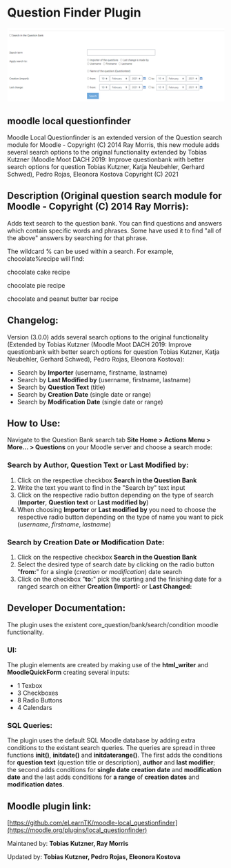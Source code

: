 # Question Finder Plugin

![](questionfinder_screenshot.PNG)
## moodle local questionfinder
Moodle Local Questionfinder is an extended version of the Question search module for Moodle - Copyright (C) 2014 Ray Morris, this new module adds several search options to the original functionality extended by Tobias Kutzner (Moodle Moot DACH 2019: Improve questionbank with better search options for question Tobias Kutzner, Katja Neubehler, Gerhard Schwed), Pedro Rojas, Eleonora Kostova Copyright (C) 2021
## Description (Original question search module for Moodle - Copyright (C) 2014 Ray Morris):
Adds text search to the question bank. You can find questions and answers which contain specific words and phrases. Some have used it to find "all of the above" answers by searching for that phrase.  

The wildcard % can be used within a search. For example, chocolate%recipe will find:

chocolate cake recipe

chocolate pie recipe

chocolate and peanut butter bar recipe

## Changelog:
Version (3.0.0) adds several search options to the original functionality (Extended by Tobias Kutzner (Moodle Moot DACH 2019: Improve questionbank with better search options for question Tobias Kutzner, Katja Neubehler, Gerhard Schwed), Pedro Rojas, Eleonora Kostova):

- Search by **Importer** (username, firstname, lastname)
- Search by **Last Modified by** (username, firstname, lastname)
- Search by **Question Text** (title)
- Search by **Creation Date** (single date or range)
- Search by **Modification Date** (single date or range)

## How to Use:
Navigate to the Question Bank search tab **Site Home > Actions Menu > More... > Questions** on your Moodle server and choose a search mode:

### Search by Author, Question Text or Last Modified by:
1) Click on the respective checkbox **Search in the Question Bank**
2) Write the text you want to find in the "Search by" text input
3) Click on the respective radio button depending on the type of search (**Importer**, **Question text** or **Last modified by**)
4) When choosing **Importer** or **Last modified by** you need to choose the respective radio button depending on the type of name you want to pick (*username*, *firstname*, *lastname*)

### Search by Creation Date or Modification Date:
1) Click on the respective checkbox **Search in the Question Bank**
2) Select the desired type of search date by clicking on the radio button "**from:**"  for a single (*creation* or *modification*) date search
3) Click on the checkbox "**to:**" pick the starting and the finishing date for a ranged search on either **Creation (Import):** or **Last Changed:**

## Developer Documentation:
The plugin uses the existent core_question/bank/search/condition moodle functionality.
### UI:
The plugin elements are created by making use of the **html_writer** and **MoodleQuickForm** creating several inputs:
- 1 Texbox
- 3 Checkboxes
- 8 Radio Buttons
- 4 Calendars
### SQL Queries:
The plugin uses the default SQL Moodle database by adding extra conditions to the existant search queries. The queries are spread in three functions **init()**, **initdate()** and **initdaterange()**. The first adds the conditions for **question text** (question title or description), **author** and **last modifier**; the second adds conditions for **single date** **creation date** and **modification date** and the last adds conditions for **a range** of **creation dates** and **modification dates**.
 
 
## Moodle plugin link:
[https://github.com/eLearnTK/moodle-local_questionfinder](https://moodle.org/plugins/local_questionfinder)

Maintaned by: **Tobias Kutzner, Ray Morris** 

Updated by: **Tobias Kutzner, Pedro Rojas, Eleonora Kostova**
